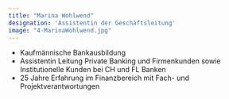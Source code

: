 ```yaml
---
title: "Marina Wohlwend"
designation: 'Assistentin der Geschäftsleitung'
image: "4-MarinaWohlwend.jpg"
---
```


- Kaufmännische Bankausbildung
- Assistentin Leitung Private Banking und Firmenkunden sowie Institutionelle Kunden bei CH und FL Banken
- 25 Jahre Erfahrung im Finanzbereich mit Fach- und Projektverantwortungen